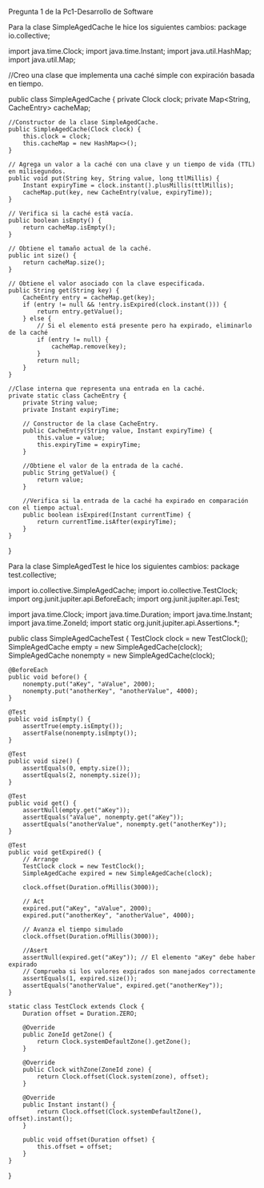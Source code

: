 Pregunta 1 de la Pc1-Desarrollo de Software

Para la clase SimpleAgedCache le hice los siguientes cambios: 
package io.collective;

import java.time.Clock;
import java.time.Instant;
import java.util.HashMap;
import java.util.Map;

//Creo una clase que implementa una caché simple con expiración basada en tiempo.

public class SimpleAgedCache {
    private Clock clock;
    private Map<String, CacheEntry> cacheMap;

    //Constructor de la clase SimpleAgedCache.
    public SimpleAgedCache(Clock clock) {
        this.clock = clock;
        this.cacheMap = new HashMap<>();
    }

    // Agrega un valor a la caché con una clave y un tiempo de vida (TTL) en milisegundos.
    public void put(String key, String value, long ttlMillis) {
        Instant expiryTime = clock.instant().plusMillis(ttlMillis);
        cacheMap.put(key, new CacheEntry(value, expiryTime));
    }

    // Verifica si la caché está vacía.
    public boolean isEmpty() {
        return cacheMap.isEmpty();
    }

    // Obtiene el tamaño actual de la caché.
    public int size() {
        return cacheMap.size();
    }

    // Obtiene el valor asociado con la clave especificada.
    public String get(String key) {
        CacheEntry entry = cacheMap.get(key);
        if (entry != null && !entry.isExpired(clock.instant())) {
            return entry.getValue();
        } else {
            // Si el elemento está presente pero ha expirado, eliminarlo de la caché
            if (entry != null) {
                cacheMap.remove(key);
            }
            return null;
        }
    }

    //Clase interna que representa una entrada en la caché.
    private static class CacheEntry {
        private String value;
        private Instant expiryTime;

        // Constructor de la clase CacheEntry.
        public CacheEntry(String value, Instant expiryTime) {
            this.value = value;
            this.expiryTime = expiryTime;
        }

        //Obtiene el valor de la entrada de la caché.
        public String getValue() {
            return value;
        }

        //Verifica si la entrada de la caché ha expirado en comparación con el tiempo actual.
        public boolean isExpired(Instant currentTime) {
            return currentTime.isAfter(expiryTime);
        }
    }
}

Para la clase SimpleAgedTest le hice los siguientes cambios:
package test.collective;

import io.collective.SimpleAgedCache;
import io.collective.TestClock;
import org.junit.jupiter.api.BeforeEach;
import org.junit.jupiter.api.Test;

import java.time.Clock;
import java.time.Duration;
import java.time.Instant;
import java.time.ZoneId;
import static org.junit.jupiter.api.Assertions.*;

public class SimpleAgedCacheTest {
    TestClock clock = new TestClock();
    SimpleAgedCache empty = new SimpleAgedCache(clock);
    SimpleAgedCache nonempty = new SimpleAgedCache(clock);

    @BeforeEach
    public void before() {
        nonempty.put("aKey", "aValue", 2000);
        nonempty.put("anotherKey", "anotherValue", 4000);
    }

    @Test
    public void isEmpty() {
        assertTrue(empty.isEmpty());
        assertFalse(nonempty.isEmpty());
    }

    @Test
    public void size() {
        assertEquals(0, empty.size());
        assertEquals(2, nonempty.size());
    }

    @Test
    public void get() {
        assertNull(empty.get("aKey"));
        assertEquals("aValue", nonempty.get("aKey"));
        assertEquals("anotherValue", nonempty.get("anotherKey"));
    }

    @Test
    public void getExpired() {
        // Arrange
        TestClock clock = new TestClock();
        SimpleAgedCache expired = new SimpleAgedCache(clock);

        clock.offset(Duration.ofMillis(3000));

        // Act
        expired.put("aKey", "aValue", 2000);
        expired.put("anotherKey", "anotherValue", 4000);

        // Avanza el tiempo simulado
        clock.offset(Duration.ofMillis(3000));

        //Asert
        assertNull(expired.get("aKey")); // El elemento "aKey" debe haber expirado
        // Comprueba si los valores expirados son manejados correctamente
        assertEquals(1, expired.size());
        assertEquals("anotherValue", expired.get("anotherKey"));
    }

    static class TestClock extends Clock {
        Duration offset = Duration.ZERO;

        @Override
        public ZoneId getZone() {
            return Clock.systemDefaultZone().getZone();
        }

        @Override
        public Clock withZone(ZoneId zone) {
            return Clock.offset(Clock.system(zone), offset);
        }

        @Override
        public Instant instant() {
            return Clock.offset(Clock.systemDefaultZone(), offset).instant();
        }

        public void offset(Duration offset) {
            this.offset = offset;
        }
    }
}

